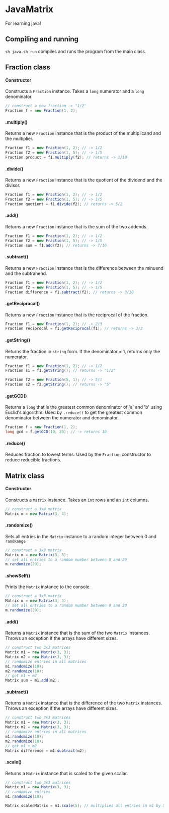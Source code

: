 # JavaMatrix

For learning java!

## Compiling and running

`sh java.sh run` compiles and runs the program from the main class.

## Fraction class

#### Constructor
Constructs a `Fraction` instance. Takes a `long` numerator and a `long` denominator.
```java
// construct a new fraction -> "1/2"
Fraction f = new Fraction(1, 2);
```

#### .multiply()
Returns a new `Fraction` instance that is the product of the multiplicand and the multiplier.
```java
Fraction f1 = new Fraction(1, 2); // -> 1/2
Fraction f2 = new Fraction(1, 5); // -> 1/5
Fraction product = f1.multiply(f2); // returns -> 1/10
```

#### .divide()
Returns a new `Fraction` instance that is the quotient of the dividend and the divisor.
```java
Fraction f1 = new Fraction(1, 2); // -> 1/2
Fraction f2 = new Fraction(1, 5); // -> 1/5
Fraction quotient = f1.divide(f2); // returns -> 5/2
```

#### .add()
Returns a new `Fraction` instance that is the sum of the two addends.
```java
Fraction f1 = new Fraction(1, 2); // -> 1/2
Fraction f2 = new Fraction(1, 5); // -> 1/5
Fraction sum = f1.add(f2); // returns -> 7/10
```

#### .subtract()
Returns a new `Fraction` instance that is the difference between the minuend and the subtrahend.
```java
Fraction f1 = new Fraction(1, 2); // -> 1/2
Fraction f2 = new Fraction(1, 5); // -> 1/5
Fraction difference = f1.subtract(f2); // returns -> 3/10
```

#### .getReciprocal()
Returns a new `Fraction` instance that is the reciprocal of the fraction.
```java
Fraction f1 = new Fraction(1, 2); // -> 2/3
Fraction reciprocal = f1.getReciprocal(f1); // returns -> 3/2
```

#### .getString()
Returns the fraction in `string` form.  If the denominator = 1, returns only the numerator.
```java
Fraction f1 = new Fraction(1, 2); // -> 1/2
Fraction s1 = f1.getString(); // returns -> "1/2"

Fraction f2 = new Fraction(5, 1); // -> 5/1
Fraction s2 = f2.getString(); // returns -> "5"
```

#### .getGCD()
Returns a `long` that is the greatest common denominator of 'a' and 'b' using Euclid's algorithm. Used by `.reduce()` to get the greatest common denominator between the numerator and denominator.
```java
Fraction f = new Fraction(1, 2);
long gcd = f.getGCD(10, 20); // -> returns 10
```

#### .reduce()
Reduces fraction to lowest terms. Used by the `Fraction` constructor to reduce reducible fractions.

## Matrix class

#### Constructor
Constructs a `Matrix` instance. Takes an `int` rows and an `int` columns.
```java
// construct a 3x4 matrix
Matrix m = new Matrix(3, 4);
```

#### .randomize()
Sets all entries in the `Matrix` instance to a random integer between 0 and `randRange`
```java
// construct a 3x3 matrix
Matrix m = new Matrix(3, 3);
// set all entries to a random number between 0 and 20
m.randomize(20);
```

#### .showSelf()
Prints the `Matrix` instance to the console. 
```java
// construct a 3x3 matrix
Matrix m = new Matrix(3, 3);
// set all entries to a random number between 0 and 20
m.randomize(20);
```

#### .add()
Returns a `Matrix` instance that is the sum of the two `Matrix` instances. Throws an exception if the arrays have different sizes.
```java
// construct two 3x3 matrices
Matrix m1 = new Matrix(3, 3);
Matrix m2 = new Matrix(3, 3);
// randomize entries in all matrices
m1.randomize(10);
m2.randomize(10);
// get m1 + m2
Matrix sum = m1.add(m2);
```

#### .subtract()
Returns a `Matrix` instance that is the difference of the two `Matrix` instances. Throws an exception if the arrays have different sizes.
```java
// construct two 3x3 matrices
Matrix m1 = new Matrix(3, 3);
Matrix m2 = new Matrix(3, 3);
// randomize entries in all matrices
m1.randomize(10);
m2.randomize(10);
// get m1 + m2
Matrix difference = m1.subtract(m2);
```

#### .scale()
Returns a `Matrix` instance that is scaled to the given scalar.
```java
// construct two 3x3 matrices
Matrix m1 = new Matrix(3, 3);
// randomize entries
m1.randomize(10);

Matrix scaledMatrix = m1.scale(5); // multiplies all entries in m1 by 5
```